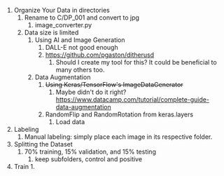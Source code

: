 1. Organize Your Data in directories
   1. Rename to C/DP_001 and convert to jpg
      1. image_converter.py
   2. Data size is limited
      1. Using AI and Image Generation
         1. DALL-E not good enough
         2. https://github.com/pgaston/ditherusd
            1. Should I create my tool for this? It could be beneficial to many others too.
      2. Data Augmentation
         1. ~~Using Keras/TensorFlow's ImageDataGenerator~~
            1. Maybe didn't do it right? https://www.datacamp.com/tutorial/complete-guide-data-augmentation
         2. RandomFlip and RandomRotation from keras.layers
            1. Load data
2. Labeling
   1. Manual labeling: simply place each image in its respective folder.
3. Splitting the Dataset
   1. 70% training, 15% validation, and 15% testing
      1. keep subfolders, control and positive
4. Train
   1. 

<!-- This is more like my experiment note than a README file -->